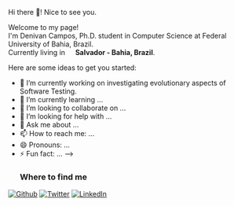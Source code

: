Hi there 👋! Nice to see you.

<p>Welcome to my page! </br> I'm Denivan Campos, Ph.D. student in Computer Science at Federal University of Bahia, Brazil.
</br> Currently living in <img src="https://s1.static.brasilescola.uol.com.br/be/conteudo/images/2-bandeira-do-brasil.jpg" width="13"/> <b>Salvador - Bahia, Brazil</b>.
<p>

Here are some ideas to get you started:

- 🔭 I’m currently working on investigating evolutionary aspects of Software Testing. 
- 🌱 I’m currently learning ...
- 👯 I’m looking to collaborate on ...
- 🤔 I’m looking for help with ...
- 💬 Ask me about ...
- 📫 How to reach me: ...
- 😄 Pronouns: ...
- ⚡ Fun fact: ...
-->
  <h3>Where to find me</h3>
<p><a href="https://github.com/thmsgbrt" target="_blank"><img alt="Github" src="https://img.shields.io/badge/GitHub-%2312100E.svg?&style=for-the-badge&logo=Github&logoColor=white" /></a> <a href="https://twitter.com/Guibz16" target="_blank"><img alt="Twitter" src="https://img.shields.io/badge/twitter-%231DA1F2.svg?&style=for-the-badge&logo=twitter&logoColor=white" /></a> <a href="https://www.linkedin.com/in/thomas-guibert" target="_blank"><img alt="LinkedIn" src="https://www.linkedin.com/in/denivan-do-carmo-campos-da-silva-dhennya-41a50b38/" /></a>
</p>
